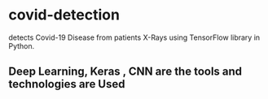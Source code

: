 # covid-detection
detects Covid-19 Disease from patients X-Rays using TensorFlow library in Python.
## Deep Learning, Keras , CNN are the tools and technologies are Used
